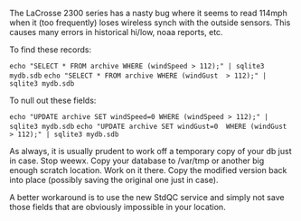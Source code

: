 The LaCrosse 2300 series has a nasty bug where it seems to read 114mph when it (too frequently) loses wireless synch with the outside sensors.  This causes many errors in historical hi/low, noaa reports, etc.

To find these records:


`echo "SELECT * FROM archive WHERE (windSpeed > 112);" | sqlite3 mydb.sdb`
`echo "SELECT * FROM archive WHERE (windGust  > 112);" | sqlite3 mydb.sdb`


To null out these fields:


`echo "UPDATE archive SET windSpeed=0 WHERE (windSpeed > 112);" | sqlite3 mydb.sdb`
`echo "UPDATE archive SET windGust=0  WHERE (windGust  > 112);" | sqlite3 mydb.sdb`


As always, it is usually prudent to work off a temporary copy of your db just in case.  Stop weewx.  Copy your database to /var/tmp or another big enough scratch location.  Work on it there.  Copy the modified version back into place (possibly saving the original one just in case).

A better workaround is to use the new StdQC service and simply not save those fields that are obviously impossible in your location.

